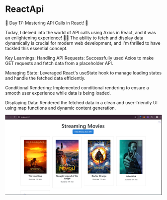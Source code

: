 # ReactApi 
🚀 Day 17: Mastering API Calls in React! 🌟

Today, I delved into the world of API calls using Axios in React, and it was an enlightening experience! 📡🔧 The ability to fetch and display data dynamically is crucial for modern web development, and I'm thrilled to have tackled this essential concept.

Key Learnings:
Handling API Requests: Successfully used Axios to make GET requests and fetch data from a placeholder API.

Managing State: Leveraged React's useState hook to manage loading states and handle the fetched data efficiently.

Conditional Rendering: Implemented conditional rendering to ensure a smooth user experience while data is being loaded.

Displaying Data: Rendered the fetched data in a clean and user-friendly UI using map functions and dynamic content generation.



![image](https://github.com/yprasad28/reactApi/blob/56d1c3787457cd312d5a5ecbd0f7a89ba2a5acdc/Screenshot%202025-02-24%20145108.png)



